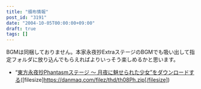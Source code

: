 ```yaml
---
title: "頒布情報"
post_id: "3191"
date: "2004-10-05T00:00:00+09:00"
draft: true
tags: []
---
```



BGMは同梱しておりません。本家永夜抄ExtraステージのBGMでも吸い出して指定フォルダに放り込んでもらえればよりいっそう楽しめるかと思います。

  * “[東方永夜抄Phantasmステージ ～ 月夜に魅せられた少女”をダウンロードする](https://danmaq.com/filez/thd/th08Ph.zip)([filesize]https://danmaq.com/filez/thd/th08Ph.zip[/filesize])
